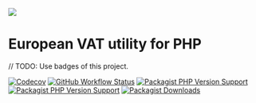 [![](https://user-images.githubusercontent.com/60096509/91668964-54ecd500-eb11-11ea-9c35-e8f0b20b277a.png)](https://sandwave.io)

# European VAT utility for PHP


// TODO: Use badges of this project.

[![Codecov](https://codecov.io/gh/sandwave-io/realtimeregister-php/branch/master/graph/badge.svg?token=CWWIFWRKZC)](https://packagist.org/packages/sandwave-io/realtimeregister-php)
[![GitHub Workflow Status](https://img.shields.io/github/workflow/status/sandwave-io/realtimeregister-php/CI)](https://packagist.org/packages/sandwave-io/realtimeregister-php)
[![Packagist PHP Version Support](https://img.shields.io/packagist/php-v/sandwave-io/realtimeregister-php)](https://packagist.org/packages/sandwave-io/realtimeregister-php)
[![Packagist PHP Version Support](https://img.shields.io/packagist/v/sandwave-io/realtimeregister-php)](https://packagist.org/packages/sandwave-io/realtimeregister-php)
[![Packagist Downloads](https://img.shields.io/packagist/dt/sandwave-io/realtimeregister-php)](https://packagist.org/packages/sandwave-io/realtimeregister-php)
